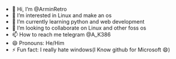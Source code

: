- 👋 Hi, I’m @ArminRetro
- 👀 I’m interested in Linux and make an os 
- 🌱 I’m currently learning python and web development
- 💞️ I’m looking to collaborate on Linux and other foss os
- 📫 How to reach me telegram @A_K386
- 😄 Pronouns: He/Him
- ⚡ Fun fact: I really hate windows(I Know github for Microsoft 😄)

<!---
ArminRetro/ArminRetro is a ✨ special ✨ repository because its `README.md` (this file) appears on your GitHub profile.
You can click the Preview link to take a look at your changes.
--->
